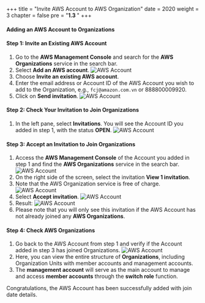 +++
title = "Invite AWS Account to AWS Organization"
date = 2020
weight = 3
chapter = false
pre = "<b>1.3 </b>"
+++

#### Adding an AWS Account to Organizations

#### Step 1: Invite an Existing AWS Account

1. Go to the **AWS Management Console** and search for the **AWS Organizations** service in the search bar.
2. Select **Add an AWS account**.
   ![AWS Account](/images/10/0001.png?featherlight=false&width=90pc)
3. Choose **Invite an existing AWS account**.
4. Enter the email address or Account ID of the AWS Account you wish to add to the Organization, e.g., `fcj@amazon.com.vn` or 888800009920.
5. Click on **Send invitation**.
   ![AWS Account](/images/10/0002.png?featherlight=false&width=90pc)

#### Step 2: Check Your Invitation to Join Organizations

1. In the left pane, select **Invitations**. You will see the Account ID you added in step 1, with the status **OPEN**.
   ![AWS Account](/images/10/0003.png?featherlight=false&width=90pc)

#### Step 3: Accept an Invitation to Join Organizations

1. Access the **AWS Management Console** of the Account you added in step 1 and find the **AWS Organizations** service in the search bar.
   ![AWS Account](/images/10/0004.png?featherlight=false&width=90pc)
2. On the right side of the screen, select the invitation **View 1 invitation**.
3. Note that the AWS Organization service is free of charge.
   ![AWS Account](/images/10/0005.png?featherlight=false&width=90pc)
4. Select **Accept invitation**.
   ![AWS Account](/images/10/0006.png?featherlight=false&width=90pc)
5. Result:
   ![AWS Account](/images/10/0007.png?featherlight=false&width=90pc)
6. Please note that you will only see this invitation if the AWS Account has not already joined any **AWS Organizations**.

#### Step 4: Check AWS Organizations

1. Go back to the AWS Account from step 1 and verify if the Account added in step 3 has joined Organizations.
   ![AWS Account](/images/10/0008.png?featherlight=false&width=90pc)
2. Here, you can view the entire structure of **Organizations**, including Organization Units with member accounts and management accounts.
3. The **management account** will serve as the main account to manage and access **member accounts** through the **switch role** function.

Congratulations, the AWS Account has been successfully added with join date details.
